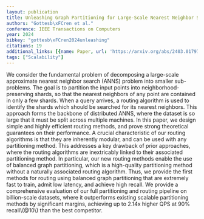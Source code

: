 ```yaml
---
layout: publication
title: Unleashing Graph Partitioning for Large-Scale Nearest Neighbor Search
authors: "Gottesb\xFCren et al."
conference: IEEE Transactions on Computers
year: 2024
bibkey: "gottesb\xFCren2024unleashing"
citations: 19
additional_links: [{name: Paper, url: 'https://arxiv.org/abs/2403.01797'}]
tags: ["Scalability"]
---
```

We consider the fundamental problem of decomposing a large-scale approximate
nearest neighbor search (ANNS) problem into smaller sub-problems. The goal is
to partition the input points into neighborhood-preserving shards, so that the
nearest neighbors of any point are contained in only a few shards. When a query
arrives, a routing algorithm is used to identify the shards which should be
searched for its nearest neighbors. This approach forms the backbone of
distributed ANNS, where the dataset is so large that it must be split across
multiple machines.
  In this paper, we design simple and highly efficient routing methods, and
prove strong theoretical guarantees on their performance. A crucial
characteristic of our routing algorithms is that they are inherently modular,
and can be used with any partitioning method. This addresses a key drawback of
prior approaches, where the routing algorithms are inextricably linked to their
associated partitioning method. In particular, our new routing methods enable
the use of balanced graph partitioning, which is a high-quality partitioning
method without a naturally associated routing algorithm. Thus, we provide the
first methods for routing using balanced graph partitioning that are extremely
fast to train, admit low latency, and achieve high recall. We provide a
comprehensive evaluation of our full partitioning and routing pipeline on
billion-scale datasets, where it outperforms existing scalable partitioning
methods by significant margins, achieving up to 2.14x higher QPS at 90%
recall\\(@10\\) than the best competitor.
